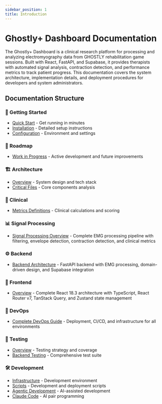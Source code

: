 ```yaml
---
sidebar_position: 1
title: Introduction
---
```


# Ghostly+ Dashboard Documentation

The Ghostly+ Dashboard is a clinical research platform for processing and analyzing electromyography data from GHOSTLY rehabilitation game sessions. Built with React, FastAPI, and Supabase, it provides therapists with automated signal analysis, contraction detection, and performance metrics to track patient progress. This documentation covers the system architecture, implementation details, and deployment procedures for developers and system administrators.

## Documentation Structure

### 🚀 Getting Started
- [Quick Start](./getting-started/quick-start.md) - Get running in minutes
- [Installation](./getting-started/installation.md) - Detailed setup instructions
- [Configuration](./getting-started/configuration.md) - Environment and settings

### 📍 Roadmap
- [Work in Progress](./roadmap/work-in-progress.md) - Active development and future improvements

### 🏗️ Architecture
- [Overview](./architecture/overview.md) - System design and tech stack
- [Critical Files](./architecture/critical-files.md) - Core components analysis

### 🏥 Clinical
- [Metrics Definitions](./clinical/metrics-definitions.md) - Clinical calculations and scoring

### 📊 Signal Processing
- [Signal Processing Overview](./signal-processing/overview.md) - Complete EMG processing pipeline with filtering, envelope detection, contraction detection, and clinical metrics

### ⚙️ Backend
- [Backend Architecture](./backend.md) - FastAPI backend with EMG processing, domain-driven design, and Supabase integration

### 🎨 Frontend
- [Overview](./frontend/overview.md) - Complete React 18.3 architecture with TypeScript, React Router v7, TanStack Query, and Zustand state management

### 🚀 DevOps
- [Complete DevOps Guide](./devops/devops.md) - Deployment, CI/CD, and infrastructure for all environments

### 🧪 Testing
- [Overview](./testing/overview.md) - Testing strategy and coverage
- [Backend Testing](./testing/backend-testing.md) - Comprehensive test suite

### 🛠️ Development
- [Infrastructure](./development/infrastructure.md) - Development environment
- [Scripts](./development/scripts.md) - Development and deployment scripts
- [Agentic Development](./development/agentic-development.md) - AI-assisted development
- [Claude Code](./development/claude-code.md) - AI pair programming